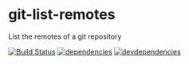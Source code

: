 # git-list-remotes
List the remotes of a git repository

[![Build Status](https://travis-ci.org/marco-c/git-list-remotes.svg?branch=master)](https://travis-ci.org/marco-c/git-list-remotes)
[![dependencies](https://david-dm.org/marco-c/git-list-remotes.svg)](https://david-dm.org/marco-c/git-list-remotes)
[![devdependencies](https://david-dm.org/marco-c/git-list-remotes/dev-status.svg)](https://david-dm.org/marco-c/git-list-remotes#info=devDependencies)
